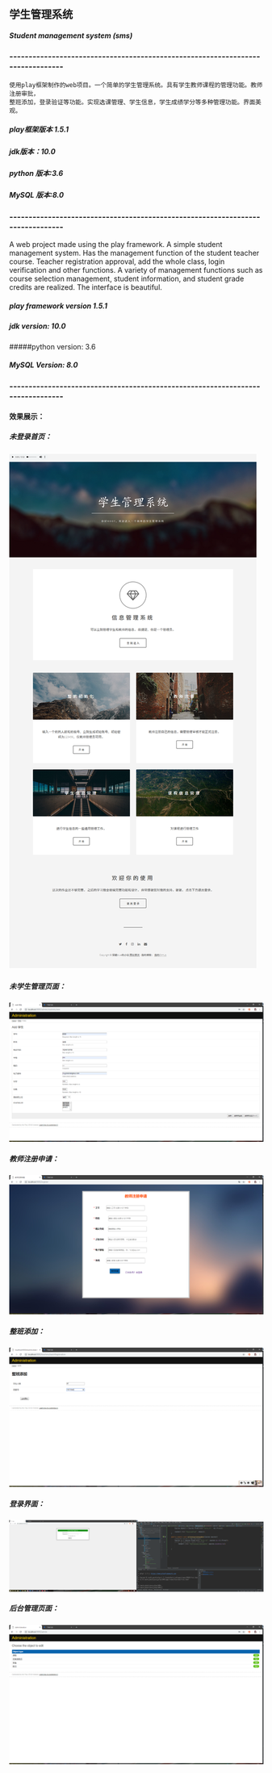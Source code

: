  
## **学生管理系统**
##### Student management system (sms)
### -------------------------------------------------------------------------------
    使用play框架制作的web项目。一个简单的学生管理系统。具有学生教师课程的管理功能。教师注册审批，
    整班添加，登录验证等功能。实现选课管理、学生信息，学生成绩学分等多种管理功能。界面美观。
##### play框架版本 1.5.1 
##### jdk版本：10.0
##### python 版本:3.6
##### MySQL 版本:8.0
### -------------------------------------------------------------------------------
   A web project made using the play framework. A simple student management system. Has the management function of the student teacher   course. Teacher registration approval, add the whole class, login verification and other functions. A variety of management functions such as course selection management, student information, and student grade credits are realized. The interface is beautiful.
##### play framework version 1.5.1
##### jdk version: 10.0
#####python version: 3.6
##### MySQL Version: 8.0
### -------------------------------------------------------------------------------
#### 效果展示：
##### 未登录首页：
![image](https://github.com/shencang/SMS/blob/master/runphoto/学生管理系统首页.png)
##### 未学生管理页面：
![image](https://github.com/shencang/SMS/blob/master/runphoto/学生注册和管理.png)
##### 教师注册申请：
![image](https://github.com/shencang/SMS/blob/master/runphoto/教师注册申请.png)
##### 整班添加：
![image](https://github.com/shencang/SMS/blob/master/runphoto/整班添加1.png)
##### 登录界面：
![image](https://github.com/shencang/SMS/blob/master/runphoto/登录界面.png)
##### 后台管理页面：
![image](https://github.com/shencang/SMS/blob/master/runphoto/管理后台.png)

